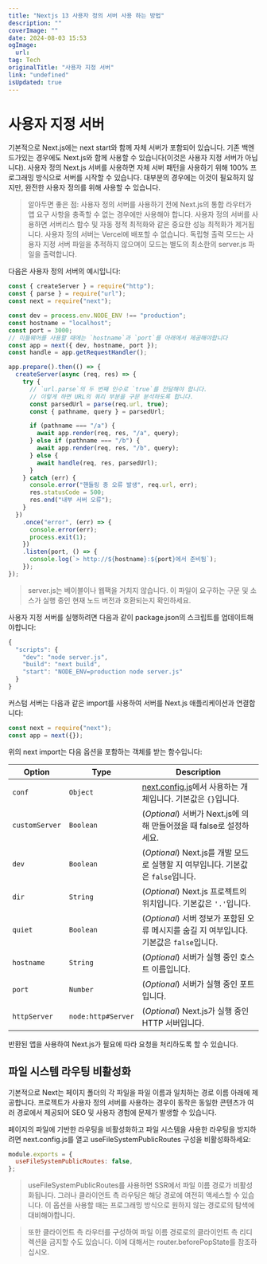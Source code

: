 ```yaml
---
title: "Nextjs 13 사용자 정의 서버 사용 하는 방법"
description: ""
coverImage: ""
date: 2024-08-03 15:53
ogImage:
  url:
tag: Tech
originalTitle: "사용자 지정 서버"
link: "undefined"
isUpdated: true
---
```


# 사용자 지정 서버

기본적으로 Next.js에는 next start와 함께 자체 서버가 포함되어 있습니다. 기존 백엔드가있는 경우에도 Next.js와 함께 사용할 수 있습니다(이것은 사용자 지정 서버가 아닙니다). 사용자 정의 Next.js 서버를 사용하면 자체 서버 패턴을 사용하기 위해 100% 프로그래밍 방식으로 서버를 시작할 수 있습니다. 대부분의 경우에는 이것이 필요하지 않지만, 완전한 사용자 정의를 위해 사용할 수 있습니다.

> 알아두면 좋은 점:
> 사용자 정의 서버를 사용하기 전에 Next.js의 통합 라우터가 앱 요구 사항을 충족할 수 없는 경우에만 사용해야 합니다. 사용자 정의 서버를 사용하면 서버리스 함수 및 자동 정적 최적화와 같은 중요한 성능 최적화가 제거됩니다.
> 사용자 정의 서버는 Vercel에 배포할 수 없습니다.
> 독립형 출력 모드는 사용자 지정 서버 파일을 추적하지 않으며이 모드는 별도의 최소한의 server.js 파일을 출력합니다.

다음은 사용자 정의 서버의 예시입니다:

<!-- seedividend - 사각형 -->

<ins class="adsbygoogle"
     style="display:block"
     data-ad-client="ca-pub-4877378276818686"
     data-ad-slot="1898504329"
     data-ad-format="auto"
     data-full-width-responsive="true"></ins>

<script>
     (adsbygoogle = window.adsbygoogle || []).push({});
</script>

```js
const { createServer } = require("http");
const { parse } = require("url");
const next = require("next");

const dev = process.env.NODE_ENV !== "production";
const hostname = "localhost";
const port = 3000;
// 미들웨어를 사용할 때에는 `hostname`과 `port`를 아래에서 제공해야합니다
const app = next({ dev, hostname, port });
const handle = app.getRequestHandler();

app.prepare().then(() => {
  createServer(async (req, res) => {
    try {
      // `url.parse`의 두 번째 인수로 `true`를 전달해야 합니다.
      // 이렇게 하면 URL의 쿼리 부분을 구문 분석하도록 합니다.
      const parsedUrl = parse(req.url, true);
      const { pathname, query } = parsedUrl;

      if (pathname === "/a") {
        await app.render(req, res, "/a", query);
      } else if (pathname === "/b") {
        await app.render(req, res, "/b", query);
      } else {
        await handle(req, res, parsedUrl);
      }
    } catch (err) {
      console.error("핸들링 중 오류 발생", req.url, err);
      res.statusCode = 500;
      res.end("내부 서버 오류");
    }
  })
    .once("error", (err) => {
      console.error(err);
      process.exit(1);
    })
    .listen(port, () => {
      console.log(`> http://${hostname}:${port}에서 준비됨`);
    });
});
```

> server.js는 베이블이나 웹팩을 거치지 않습니다. 이 파일이 요구하는 구문 및 소스가 실행 중인 현재 노드 버전과 호환되는지 확인하세요.

사용자 지정 서버를 실행하려면 다음과 같이 package.json의 스크립트를 업데이트해야합니다:

```js
{
  "scripts": {
    "dev": "node server.js",
    "build": "next build",
    "start": "NODE_ENV=production node server.js"
  }
}
```

<!-- seedividend - 사각형 -->

<ins class="adsbygoogle"
     style="display:block"
     data-ad-client="ca-pub-4877378276818686"
     data-ad-slot="1898504329"
     data-ad-format="auto"
     data-full-width-responsive="true"></ins>

<script>
     (adsbygoogle = window.adsbygoogle || []).push({});
</script>

커스텀 서버는 다음과 같은 import를 사용하여 서버를 Next.js 애플리케이션과 연결합니다:

```js
const next = require("next");
const app = next({});
```

위의 next import는 다음 옵션을 포함하는 객체를 받는 함수입니다:

| Option         | Type               | Description                                                                                                         |
| -------------- | ------------------ | ------------------------------------------------------------------------------------------------------------------- |
| `conf`         | `Object`           | <a href="/docs/pages/api-reference/next-config-js">next.config.js</a>에서 사용하는 개체입니다. 기본값은 `{}`입니다. |
| `customServer` | `Boolean`          | (<em>Optional</em>) 서버가 Next.js에 의해 만들어졌을 때 false로 설정하세요.                                         |
| `dev`          | `Boolean`          | (<em>Optional</em>) Next.js를 개발 모드로 실행할 지 여부입니다. 기본값은 `false`입니다.                             |
| `dir`          | `String`           | (<em>Optional</em>) Next.js 프로젝트의 위치입니다. 기본값은 `'.'`입니다.                                            |
| `quiet`        | `Boolean`          | (<em>Optional</em>) 서버 정보가 포함된 오류 메시지를 숨길 지 여부입니다. 기본값은 `false`입니다.                    |
| `hostname`     | `String`           | (<em>Optional</em>) 서버가 실행 중인 호스트 이름입니다.                                                             |
| `port`         | `Number`           | (<em>Optional</em>) 서버가 실행 중인 포트입니다.                                                                    |
| `httpServer`   | `node:http#Server` | (<em>Optional</em>) Next.js가 실행 중인 HTTP 서버입니다.                                                            |

<!-- seedividend - 사각형 -->

<ins class="adsbygoogle"
     style="display:block"
     data-ad-client="ca-pub-4877378276818686"
     data-ad-slot="1898504329"
     data-ad-format="auto"
     data-full-width-responsive="true"></ins>

<script>
     (adsbygoogle = window.adsbygoogle || []).push({});
</script>

반환된 앱을 사용하여 Next.js가 필요에 따라 요청을 처리하도록 할 수 있습니다.

## 파일 시스템 라우팅 비활성화

기본적으로 Next는 페이지 폴더의 각 파일을 파일 이름과 일치하는 경로 이름 아래에 제공합니다. 프로젝트가 사용자 정의 서버를 사용하는 경우이 동작은 동일한 콘텐츠가 여러 경로에서 제공되어 SEO 및 사용자 경험에 문제가 발생할 수 있습니다.

페이지의 파일에 기반한 라우팅을 비활성화하고 파일 시스템을 사용한 라우팅을 방지하려면 next.config.js를 열고 useFileSystemPublicRoutes 구성을 비활성화하세요:

<!-- seedividend - 사각형 -->

<ins class="adsbygoogle"
     style="display:block"
     data-ad-client="ca-pub-4877378276818686"
     data-ad-slot="1898504329"
     data-ad-format="auto"
     data-full-width-responsive="true"></ins>

<script>
     (adsbygoogle = window.adsbygoogle || []).push({});
</script>

```js
module.exports = {
  useFileSystemPublicRoutes: false,
};
```

> useFileSystemPublicRoutes를 사용하면 SSR에서 파일 이름 경로가 비활성화됩니다. 그러나 클라이언트 측 라우팅은 해당 경로에 여전히 액세스할 수 있습니다. 이 옵션을 사용할 때는 프로그래밍 방식으로 원하지 않는 경로로의 탐색에 대비해야합니다.

> 또한 클라이언트 측 라우터를 구성하여 파일 이름 경로로의 클라이언트 측 리디렉션을 금지할 수도 있습니다. 이에 대해서는 router.beforePopState를 참조하십시오.

<!-- seedividend - 사각형 -->

<ins class="adsbygoogle"
     style="display:block"
     data-ad-client="ca-pub-4877378276818686"
     data-ad-slot="1898504329"
     data-ad-format="auto"
     data-full-width-responsive="true"></ins>

<script>
     (adsbygoogle = window.adsbygoogle || []).push({});
</script>
